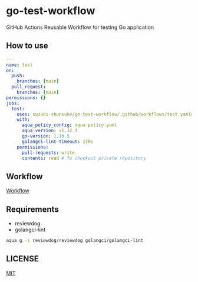 # go-test-workflow

GitHub Actions Reusable Workflow for testing Go application

## How to use

```yaml
---
name: test
on:
  push:
    branches: [main]
  pull_request:
    branches: [main]
permissions: {}
jobs:
  test:
    uses: suzuki-shunsuke/go-test-workflow/.github/workflows/test.yaml@d066660eecb8f8a005d498a561d1938e3a843571 # v0.4.1
    with:
      aqua_policy_config: aqua-policy.yaml
      aqua_version: v1.32.3
      go-version: 1.19.5
      golangci-lint-timeout: 120s
    permissions:
      pull-requests: write
      contents: read # To checkout private repository
```

## Workflow

[Workflow](.github/workflows/test.yaml)

## Requirements

- reviewdog
- golangci-lint

```sh
aqua g -i reviewdog/reviewdog golangci/golangci-lint
```

## LICENSE

[MIT](LICENSE)
